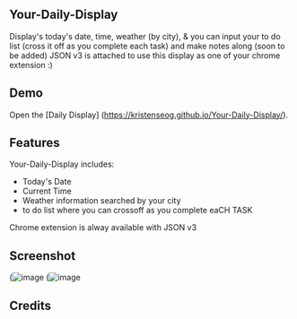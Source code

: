 ## Your-Daily-Display
Display's today's date, time, weather (by city), & you can input your to do list (cross it off as you complete each task) and make notes along (soon to be added)
JSON v3 is attached to use this display as one of your chrome extension :)

## Demo
Open the [Daily Display] (https://kristenseog.github.io/Your-Daily-Display/).

## Features
Your-Daily-Display includes:
 - Today's Date
 - Current Time
 - Weather information searched by your city
 - to do list where you can crossoff as you complete eaCH TASK

Chrome extension is alway available with JSON v3

## Screenshot
(![image](https://user-images.githubusercontent.com/117180862/211226574-2926012c-182a-4b72-bbee-41388b5e761d.png)
(![image]("dailyDisplay.png")

## Credits


